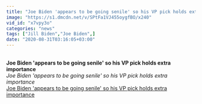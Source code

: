 ```yaml
---
title: "Joe Biden 'appears to be going senile' so his VP pick holds extra importance"
image: "https://s1.dmcdn.net/v/SPtFa1VJ455oygfBO/x240"
vid_id: "x7vpy3o"
categories: "news"
tags: ["Jill Biden","Joe Biden",]
date: "2020-08-31T03:16:05+03:00"
---
```

<br><b>Joe Biden 'appears to be going senile' so his VP pick holds extra importance</b><br> <i>Joe Biden 'appears to be going senile' so his VP pick holds extra importance</i><br> <u>Joe Biden 'appears to be going senile' so his VP pick holds extra importance</u>
